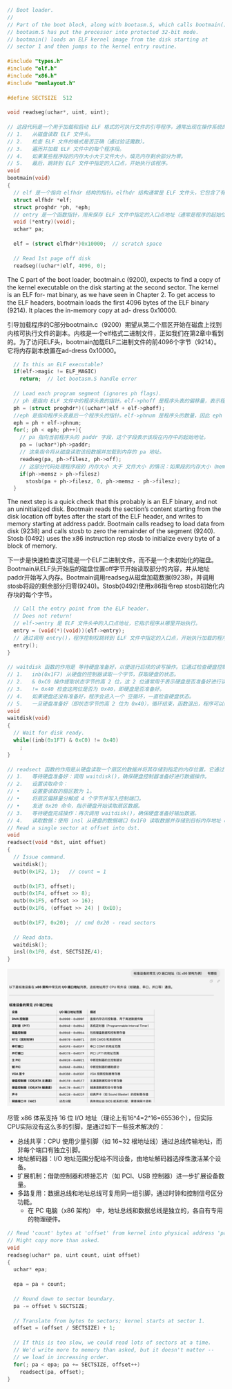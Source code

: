 ```c
// Boot loader.
//
// Part of the boot block, along with bootasm.S, which calls bootmain().
// bootasm.S has put the processor into protected 32-bit mode.
// bootmain() loads an ELF kernel image from the disk starting at
// sector 1 and then jumps to the kernel entry routine.

#include "types.h"
#include "elf.h"
#include "x86.h"
#include "memlayout.h"

#define SECTSIZE  512

void readseg(uchar*, uint, uint);

// 这段代码是一个用于加载和启动 ELF 格式的可执行文件的引导程序，通常出现在操作系统的引导加载器中。它从磁盘上读取 ELF 文件的内容，检查文件格式，然后加载程序的各个段，并最终跳转到 ELF 文件中指定的入口点执行程序。下面是对这段代码的详细解读：
// 1.	从磁盘读取 ELF 文件头。
// 2.	检查 ELF 文件的格式是否正确（通过验证魔数）。
// 3.	遍历并加载 ELF 文件中的每个程序段。
// 4.	如果某些程序段的内存大小大于文件大小，填充内存剩余部分为零。
// 5.	最后，跳转到 ELF 文件中指定的入口点，开始执行该程序。
void
bootmain(void)
{
  // elf 是一个指向 elfhdr 结构的指针。elfhdr 结构通常是 ELF 文件头，它包含了有关 ELF 文件的基本信息，如魔数（magic）、程序头表的偏移量（phoff）、入口点（entry）等。
  struct elfhdr *elf;
  struct proghdr *ph, *eph;
  // entry 是一个函数指针，用来保存 ELF 文件中指定的入口点地址（通常是程序的起始位置）。
  void (*entry)(void);
  uchar* pa;

  elf = (struct elfhdr*)0x10000;  // scratch space

  // Read 1st page off disk
  readseg((uchar*)elf, 4096, 0);
```

The C part of the boot loader, bootmain.c (9200), expects to ﬁnd a copy of the kernel executable on the disk starting at the second sector. The kernel is an ELF for- mat binary, as we have seen in Chapter 2. To get access to the ELF headers, bootmain loads the ﬁrst 4096 bytes of the ELF binary (9214). It places the in-memory copy at ad- dress 0x10000.

引导加载程序的C部分bootmain.c（9200）期望从第二个扇区开始在磁盘上找到内核可执行文件的副本。内核是一个elf格式二进制文件，正如我们在第2章中看到的。为了访问ELF头，bootmain加载ELF二进制文件的前4096个字节（9214）。它将内存副本放置在ad-dress 0x10000。

```c
  // Is this an ELF executable?
  if(elf->magic != ELF_MAGIC)
    return;  // let bootasm.S handle error

  // Load each program segment (ignores ph flags).
  // ph 是指向 ELF 文件中的程序头表的指针。elf->phoff 是程序头表的偏移量，表示程序头表在 ELF 文件中的位置。
  ph = (struct proghdr*)((uchar*)elf + elf->phoff);
  //eph 是指向程序头表最后一个程序头的指针。elf->phnum 是程序头的数量，因此 eph = ph + elf->phnum 会指向程序头表的末尾。
  eph = ph + elf->phnum;
  for(; ph < eph; ph++){
    // pa 指向当前程序头的 paddr 字段，这个字段表示该段在内存中的起始地址。
    pa = (uchar*)ph->paddr;
    // 这条指令将从磁盘读取该段数据并加载到内存的 pa 地址。
    readseg(pa, ph->filesz, ph->off);
    // 这部分代码处理程序段的 内存大小 大于 文件大小 的情况：如果段的内存大小（memsz）大于文件大小（filesz），则会将段的剩余部分填充为零。stosb 是一个函数，用于将指定内存位置的字节值填充为零。
    if(ph->memsz > ph->filesz)
      stosb(pa + ph->filesz, 0, ph->memsz - ph->filesz);
  }
```

The next step is a quick check that this probably is an ELF binary, and not an uninitialized disk.  Bootmain reads the section’s content starting from the disk location off bytes after the start of the ELF header, and writes to memory starting at address paddr. Bootmain calls readseg to load data from disk (9238)  and calls stosb to zero the remainder of the segment (9240).   Stosb (0492)  uses the x86 instruction rep stosb to initialize every byte of a block of memory.

下一步是快速检查这可能是一个ELF二进制文件，而不是一个未初始化的磁盘。Bootmain从ELF头开始后的磁盘位置off字节开始读取部分的内容，并从地址paddr开始写入内存。Bootmain调用readseg从磁盘加载数据(9238)，并调用stosb将段的剩余部分归零(9240)。Stosb(0492)使用x86指令rep stosb初始化内存块的每个字节。

```c
  // Call the entry point from the ELF header.
  // Does not return!
  // elf->entry 是 ELF 文件头中的入口点地址，它指示程序从哪里开始执行。
  entry = (void(*)(void))(elf->entry);
  // 通过调用 entry()，程序控制权跳转到 ELF 文件中指定的入口点，开始执行加载的程序。
  entry();
}

// waitdisk 函数的作用是 等待硬盘准备好，以便进行后续的读写操作。它通过检查硬盘控制器的状态寄存器，确保硬盘的准备状态符合预期（高 2 位为 0x40）。如果硬盘尚未准备好，程序会一直在空循环中等待，直到硬盘准备好为止。
// 1.	inb(0x1F7) 从硬盘的控制器读取一个字节，获取硬盘的状态。
// 2.	& 0xC0 操作提取状态字节的高 2 位，这 2 位通常用于表示硬盘是否准备好进行读写。
// 3.	!= 0x40 检查这两位是否为 0x40，即硬盘是否准备好。
// 4.	如果硬盘还没有准备好，程序会进入一个 空循环，一直检查硬盘状态。
// 5.	一旦硬盘准备好（即状态字节的高 2 位为 0x40），循环结束，函数退出，程序可以继续进行后续的磁盘操作。
void
waitdisk(void)
{
  // Wait for disk ready.
  while((inb(0x1F7) & 0xC0) != 0x40)
    ;
}

// readsect 函数的作用是从硬盘读取一个扇区的数据并将其存储到指定的内存位置。它通过设置硬盘控制器的端口来启动读取操作，并通过 insl 指令将硬盘数据读取到内存中。整个过程涉及两次等待硬盘准备好（waitdisk），并且使用硬盘控制器的特定命令和端口进行数据传输。
// 1.	等待硬盘准备好：调用 waitdisk()，确保硬盘控制器准备好进行数据操作。
// 2.	设置读取命令：
// •	设置要读取的扇区数为 1。
// •	将扇区偏移量分解成 4 个字节并写入控制端口。
// •	发送 0x20 命令，指示硬盘开始读取扇区数据。
// 3.	等待硬盘完成操作：再次调用 waitdisk()，确保硬盘准备好输出数据。
// 4.	读取数据：使用 insl 从硬盘的数据端口 0x1F0 读取数据并存储到目标内存地址 dst。
// Read a single sector at offset into dst.
void
readsect(void *dst, uint offset)
{
  // Issue command.
  waitdisk();
  outb(0x1F2, 1);   // count = 1

  outb(0x1F3, offset);
  outb(0x1F4, offset >> 8);
  outb(0x1F5, offset >> 16);
  outb(0x1F6, (offset >> 24) | 0xE0);

  outb(0x1F7, 0x20);  // cmd 0x20 - read sectors

  // Read data.
  waitdisk();
  insl(0x1F0, dst, SECTSIZE/4);
}
```

![](/static/images/2501/p002.png)

尽管 x86 体系支持 16 位 I/O 地址（理论上有16^4=2^16=65536个），但实际CPU实际没有这么多的引脚，是通过如下一些技术解决的：

- 总线共享：CPU 使用少量引脚（如 16~32 根地址线）通过总线传输地址，而非每个端口有独立引脚。
- 地址解码器：I/O 地址范围分配给不同设备，由地址解码器选择性激活某个设备。
- 扩展机制：借助控制器和桥接芯片（如 PCI、USB 控制器）进一步扩展设备数量。
- 多路复用：数据总线和地址总线可复用同一组引脚，通过时钟和控制信号区分功能。
  - 在 PC 电脑（x86 架构） 中，地址总线和数据总线是独立的，各自有专用的物理硬件。

```c
// Read 'count' bytes at 'offset' from kernel into physical address 'pa'.
// Might copy more than asked.
void
readseg(uchar* pa, uint count, uint offset)
{
  uchar* epa;

  epa = pa + count;

  // Round down to sector boundary.
  pa -= offset % SECTSIZE;

  // Translate from bytes to sectors; kernel starts at sector 1.
  offset = (offset / SECTSIZE) + 1;

  // If this is too slow, we could read lots of sectors at a time.
  // We'd write more to memory than asked, but it doesn't matter --
  // we load in increasing order.
  for(; pa < epa; pa += SECTSIZE, offset++)
    readsect(pa, offset);
}
```
